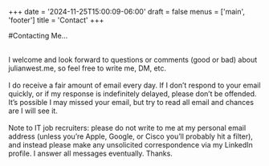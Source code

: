 +++
date = '2024-11-25T15:00:09-06:00'
draft = false
menus = ['main', 'footer']
title = 'Contact'
+++

#Contacting Me… <br><br>

I welcome and look forward to questions or comments (good or bad) about julianwest.me, so feel free to write me, DM, etc.<br><br>
I do receive a fair amount of email every day. If I don’t respond to your email quickly, or if my response is indefinitely delayed, please don’t be offended. It’s possible I may missed your email, but try to read all email and chances are I will see it.<br><br>
Note to IT job recruiters: please do not write to me at my personal email address (unless you’re Apple, Google, or Cisco you’ll probably hit a filter), and instead please make any unsolicited correspondence via my LinkedIn profile. I answer all messages eventually.  Thanks.